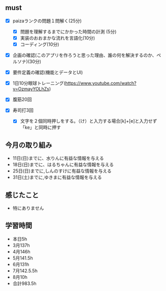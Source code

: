 


## must
- [x] paizaランクの問題１問解く(25分)
  - [x] 問題を理解するまでにかかった時間の計測 (5分)
  - [x] 実装のおおまかな流れを言語化(10分)
  - [x] コーディング(10分)
- [x] 企画の確認(このアプリを作ろうと思った理由、誰の何を解決するのか、ペルソナ)(30分)
- [x] 要件定義の確認(機能とデータとUI)

- [x] 1日10分眼球トレーニング(https://www.youtube.com/watch?v=OzmayYOLhZs)
- [x] 腹筋20回
- [x] 寿司打3回
  - [x] 文字を２個同時押しをする。（け）と入力する場合[k]+[e]と入力せず「ke」と同時に押す
     
## 今月の取り組み
- 11日(日)までに、水りんに有益な情報を与える
- 18日(日)までに、はるちゃんに有益な情報を与える　
- 25日(日)までに,しんのすけに有益な情報を与える
- 31日(土)までに,ゆきまに有益な情報を与える


## 感じたこと
- 特にありません
  

## 学習時間
  - 本日5h
  - 3月137h
  - 4月146h
  - 5月141.5h
  - 6月131h
  - 7月142.5.5h
  - 8月10h
  - 合計983.5h
    




